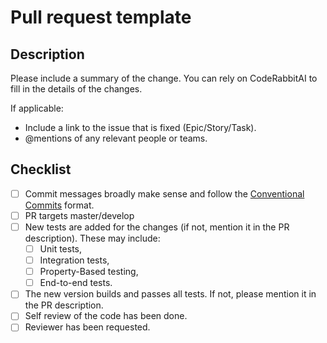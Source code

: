 # Pull request template

## Description

Please include a summary of the change. You can rely on CodeRabbitAI to fill in the details of the changes.

If applicable:

- Include a link to the issue that is fixed (Epic/Story/Task).
- @mentions of any relevant people or teams.

## Checklist

- [ ] Commit messages broadly make sense and follow the [Conventional Commits](https://www.conventionalcommits.org/en/v1.0.0/) format.
- [ ] PR targets master/develop
- [ ] New tests are added for the changes (if not, mention it in the PR description). These may include:
  - [ ] Unit tests,
  - [ ] Integration tests,
  - [ ] Property-Based testing,
  - [ ] End-to-end tests.
- [ ] The new version builds and passes all tests. If not, please mention it in the PR description.
- [ ] Self review of the code has been done.
- [ ] Reviewer has been requested.
<!-- -[ ] The contribution follows our CONTRIBUTING.md guidelines -->
